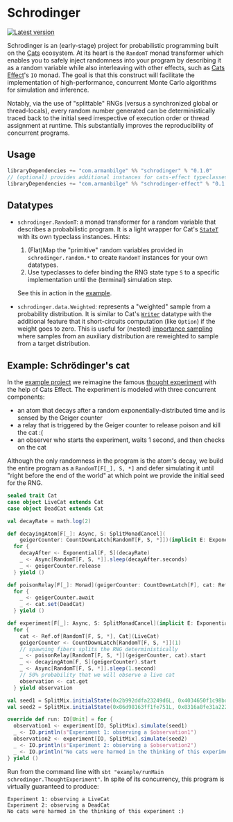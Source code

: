 # Schrodinger

[![Latest version](https://index.scala-lang.org/armanbilge/schrodinger/schrodinger/latest.svg?color=orange)](https://index.scala-lang.org/armanbilge/schrodinger/schrodinger)

Schrodinger is an (early-stage) project for probabilistic programming built on the [Cats](https://github.com/typelevel/cats) ecosystem.
At its heart is the `RandomT` monad transformer which enables you to safely inject randomness into your program by describing it as a random variable while also interleaving with other effects, such as [Cats Effect](https://github.com/typelevel/cats-effect)'s `IO` monad.
The goal is that this construct will facilitate the implementation of high-performance, concurrent Monte Carlo algorithms for simulation and inference.

Notably, via the use of "splittable" RNGs (versus a synchronized global or thread-locals), every random number generated can be deterministically traced back to the initial seed irrespective of execution order or thread assignment at runtime.
This substantially improves the reproducibility of concurrent programs.

## Usage

```scala
libraryDependencies += "com.armanbilge" %% "schrodinger" % "0.1.0"
// (optional) provides additional instances for cats-effect typeclasses
libraryDependencies += "com.armanbilge" %% "schrodinger-effect" % "0.1.0"
```

## Datatypes

* `schrodinger.RandomT`: a monad transformer for a random variable that describes a probabilistic program.
  It is a light wrapper for Cat's [`StateT`](https://typelevel.org/cats/datatypes/state.html) with its own typeclass instances.
  Hints:
    1. (Flat)Map the "primitive" random variables provided in `schrodinger.random.*` to create `RandomT` instances for your own datatypes.
    2. Use typeclasses to defer binding the RNG state type `S` to a specific implementation until the (terminal) simulation step.

  See this in action in the [example](#example-schrödingers-cat).
* `schrodinger.data.Weighted`: represents a "weighted" sample from a probability distribution.
  It is similar to Cat's [`Writer`](https://typelevel.org/cats/datatypes/writer.html) datatype with the additional feature that it short-circuits computation (like `Option`) if the weight goes to zero.
  This is useful for (nested) [importance sampling](https://en.wikipedia.org/wiki/Importance_sampling) where samples from an auxiliary distribution are reweighted to sample from a target distribution.

## Example: Schrödinger's cat

In the [example project](https://github.com/armanbilge/schrodinger/blob/main/example/src/main/scala/schrodinger/ThoughtExperiment.scala) we reimagine the famous [thought experiment](https://en.wikipedia.org/wiki/Schr%C3%B6dinger%27s_cat) with the help of Cats Effect.
The experiment is modeled with three concurrent components:

* an atom that decays after a random exponentially-distributed time and is sensed by the Geiger counter
* a relay that is triggered by the Geiger counter to release poison and kill the cat :(
* an observer who starts the experiment, waits 1 second, and then checks on the cat

Although the only randomness in the program is the atom's decay, we build the entire program as a `RandomT[F[_], S, *]` and defer simulating it until "right before the end of the world" at which point we provide the initial seed for the RNG.

```scala
sealed trait Cat
case object LiveCat extends Cat
case object DeadCat extends Cat

val decayRate = math.log(2)

def decayingAtom[F[_]: Async, S: SplitMonadCancel](
    geigerCounter: CountDownLatch[RandomT[F, S, *]])(implicit E: ExponentialDouble[F, S]) =
  for {
    decayAfter <- Exponential[F, S](decayRate)
    _ <- Async[RandomT[F, S, *]].sleep(decayAfter.seconds)
    _ <- geigerCounter.release
  } yield ()

def poisonRelay[F[_]: Monad](geigerCounter: CountDownLatch[F], cat: Ref[F, Cat]) =
  for {
    _ <- geigerCounter.await
    _ <- cat.set(DeadCat)
  } yield ()

def experiment[F[_]: Async, S: SplitMonadCancel](implicit E: ExponentialDouble[F, S]) =
  for {
    cat <- Ref.of[RandomT[F, S, *], Cat](LiveCat)
    geigerCounter <- CountDownLatch[RandomT[F, S, *]](1)
    // spawning fibers splits the RNG deterministically
    _ <- poisonRelay[RandomT[F, S, *]](geigerCounter, cat).start
    _ <- decayingAtom[F, S](geigerCounter).start
    _ <- Async[RandomT[F, S, *]].sleep(1.second)
    // 50% probability that we will observe a live cat
    observation <- cat.get
  } yield observation

val seed1 = SplitMix.initialState(0x2b992ddfa23249d6L, 0x4034650f1c98bd69L)
val seed2 = SplitMix.initialState(0x86d98163ff1fe751L, 0x8316a8fe31a2228eL)

override def run: IO[Unit] = for {
  observation1 <- experiment[IO, SplitMix].simulate(seed1)
  _ <- IO.println(s"Experiment 1: observing a $observation1")
  observation2 <- experiment[IO, SplitMix].simulate(seed2)
  _ <- IO.println(s"Experiment 2: observing a $observation2")
  _ <- IO.println("No cats were harmed in the thinking of this experiment :)")
} yield ()
```

Run from the command line with  `sbt "example/runMain schrodinger.ThoughtExperiment"`.
In spite of its concurrency, this program is virtually guaranteed to produce:

```
Experiment 1: observing a LiveCat
Experiment 2: observing a DeadCat
No cats were harmed in the thinking of this experiment :)
```
